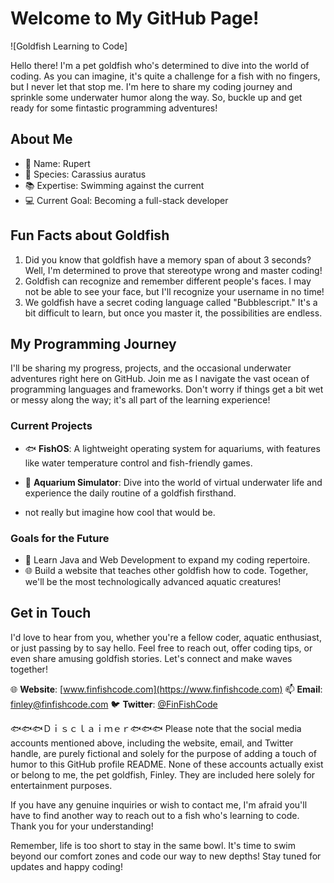# Welcome to My GitHub Page!

![Goldfish Learning to Code] 

Hello there! I'm a pet goldfish who's determined to dive into the world of coding. As you can imagine, it's quite a challenge for a fish with no fingers, but I never let that stop me. I'm here to share my coding journey and sprinkle some underwater humor along the way. So, buckle up and get ready for some fintastic programming adventures!

## About Me

- 🐠 Name: Rupert
- 🌊 Species: Carassius auratus
- 📚 Expertise: Swimming against the current
- 💻 Current Goal: Becoming a full-stack developer

## Fun Facts about Goldfish

1. Did you know that goldfish have a memory span of about 3 seconds? Well, I'm determined to prove that stereotype wrong and master coding!
2. Goldfish can recognize and remember different people's faces. I may not be able to see your face, but I'll recognize your username in no time!
3. We goldfish have a secret coding language called "Bubblescript." It's a bit difficult to learn, but once you master it, the possibilities are endless.

## My Programming Journey

I'll be sharing my progress, projects, and the occasional underwater adventures right here on GitHub. Join me as I navigate the vast ocean of programming languages and frameworks. Don't worry if things get a bit wet or messy along the way; it's all part of the learning experience!

### Current Projects

- 🐟 **FishOS**: A lightweight operating system for aquariums, with features like water temperature control and fish-friendly games.
- 🌊 **Aquarium Simulator**: Dive into the world of virtual underwater life and experience the daily routine of a goldfish firsthand.

- not really but imagine how cool that would be. 

### Goals for the Future

- 📖 Learn Java and Web Development to expand my coding repertoire.
- 🌐 Build a website that teaches other goldfish how to code. Together, we'll be the most technologically advanced aquatic creatures!

## Get in Touch

I'd love to hear from you, whether you're a fellow coder, aquatic enthusiast, or just passing by to say hello. Feel free to reach out, offer coding tips, or even share amusing goldfish stories. Let's connect and make waves together!

🌐 **Website**: [www.finfishcode.com](https://www.finfishcode.com)
📫 **Email**: [finley@finfishcode.com](mailto:finley@finfishcode.com)
🐦 **Twitter**: [@FinFishCode](https://twitter.com/FinFishCode)

🐟🐟🐟Ｄｉｓｃｌａｉｍｅｒ🐟🐟🐟
Please note that the social media accounts mentioned above, including the website, email, and Twitter handle, are purely fictional and solely for the purpose of adding a touch of humor to this GitHub profile README. None of these accounts actually exist or belong to me, the pet goldfish, Finley. They are included here solely for entertainment purposes.

If you have any genuine inquiries or wish to contact me, I'm afraid you'll have to find another way to reach out to a fish who's learning to code. Thank you for your understanding!


Remember, life is too short to stay in the same bowl. It's time to swim beyond our comfort zones and code our way to new depths! Stay tuned for updates and happy coding!


